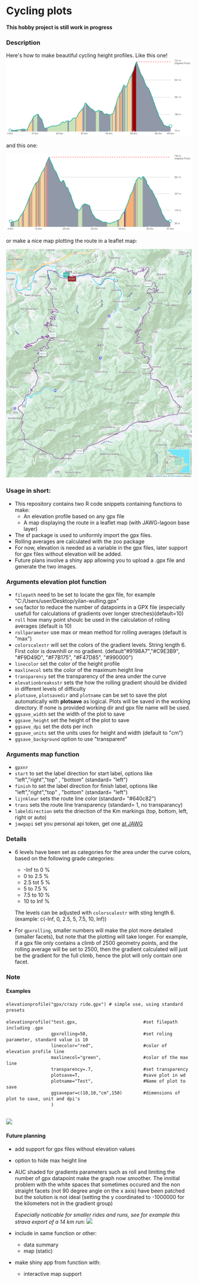 # Cycling plots

**This hobby project is still work in progress**

### Description

Here's how to make beautiful cycling height profiles. Like this one!
<img src="https://github.com/EPdeJ/cyclingplots/blob/main/N1-1_Wufenshan.png">

and this one:

<img src="https://github.com/EPdeJ/cyclingplots/blob/main/N1-2_Wufenshan Buyanting loop.png">

or make a nice map plotting the route in a leaflet map:

<img src="https://github.com/EPdeJ/cyclingplots/blob/main/N1-2_Wufenshan Buyanting loop_map.png">


### Usage in short:

* This repository contains two R code snippets containing functions to make:
    + An elevation profile based on any gpx file
    + A map displaying the route in a leaflet map (with JAWG-lagoon base layer)
* The sf package is used to uniformly import the gpx files.
* Rolling averages are calculated with the zoo package
* For now, elevation is needed as a variable in the gpx files, later support for gpx files without elevation will be added.
* Future plans involve a shiny app allowing you to upload a .gpx file and generate the two images.  
 
### Arguments elevation plot function
                                                   
- `filepath` need to be set to locate the gpx file, for example "C:/Users/user/Desktop/yilan-wulling.gpx"
- `seq` factor to reduce the number of datapoints in a GPX file (especially usefull for calculations of gradients over longer streches)(default=10)
- `roll` how many point shoulc be used in the calculation of rolling averages (default is 10)
- `rollparameter` use max or mean method for rolling averages (default is "max")
- `colorscalestr` will set the colors of the gradient levels. String length 6. First color is downhill or no gradient. (default"#9198A7","#C9E3B9", "#F9D49D", "#F7B175", "#F47D85", "#990000")
- `linecolor` set the color of the height profile
- `maxlinecol` sets the color of the maximum height line 
- `transparency` set the transparency of the area under the curve
- `elevationbreaksstr` sets the how the rolling gradient should be divided in different levels of difficulty
- `plotsave`, `plotsavedir` and `plotname` can be set to save the plot automatically with **plotsave** as logical. Plots will be saved in the working directory. If none is provided working dir and gpx file name will be used.
- `ggsave_width` set the width of the plot to save
- `ggsave_height` set the height of the plot to save
- `ggsave_dpi` set the dots per inch
- `ggsave_units` set the units uses for height and width (default to "cm")
- `ggsave_background` option to use "transparent"
                          
### Arguments map function 

* `gpxnr`
* `start` to set the label direction for start label, options like "left","right","top" , "bottom" (standard= "left")
* `finish` to set the label direction for finish label, options like "left","right","top" , "bottom" (standard= "left")
* `lijnkleur` sets the route line color (standard= "#640c82")
* `trans` sets the route line transparency (standard= 1, no transparancy)
* `labeldirection` sets the driection of the Km markings (top, bottom, left, right or auto)
* `jawgapi` set you personal api token, get one [at JAWG](https://www.jawg.io/lab/access-tokens) 

### Details
- 6 levels have been set as categories for the area under the curve colors, based on the following grade categories:
  - -Inf to 0 %
  - 0 to 2.5 %
  - 2.5 tot 5 %
  - 5 to 7.5 %
  - 7.5 to 10 %
  - 10 to Inf %
  
  The levels can be adjusted with `colorscalestr` with sting length 6. (example: c(-Inf, 0, 2.5, 5, 7.5, 10, Inf))
- For `gpxrolling`, smaller numbers will  make the plot more detailed (smaller facets), but note that the plotting will take longer. For example, if a gpx file only contains a climb of 2500 geometry points, and the rolling average will be set to 2500, then the gradient calculated will just be the gradient for the full climb, hence the plot will only contain one facet. 

### Note

#### Examples

```{r elevation-plot, dev='png',message=FALSE}
elevationprofile("gpx/crazy ride.gpx") # simple use, using standard presets 

elevationprofile("test.gpx,                         #set filepath including .gpx
                 gpxrolling=50,                     #set roling parameter, standard value is 10
                 linecolor="red",                   #color of elevation profile line
                 maxlinecol="green",                #color of the max line
                 transparency=.7,                   #set transparency
                 plotsave=T,                        #save plot in wd
                 plotname="Test",                   #Name of plot to save
                 ggsavepar=c(10,10,"cm",150)        #dimensions of plot to save, unit and dpi's
                 )
                  
```
<img src="https://github.com/EPdeJ/cyclingplots/blob/main/test.png" width="25%" height="auto">

#### Future planning
- add support for gpx files without elevation values
- option to hide max height line
- AUC shaded for gradients parameters such as roll and limiting the number of gpx datapoint make the graph now smoother. The innitial problem with the white spaces that sometimes occured and the non straight facets (not 90 degree angle on the x axis) have been patched but the solution is not ideal (setting the y coordinated to -1000000 for the kilometers not in the gradient group)
  
  *Especially noticable for smaller rides and runs, see for example this strava export of a 14 km run:*
  <img src="https://github.com/EPdeJ/cyclingplots/blob/main/strava run.png">
- include in same function or other:
  - data summary
  - map (static)
- make shiny app from function with:
  - interactive map support


